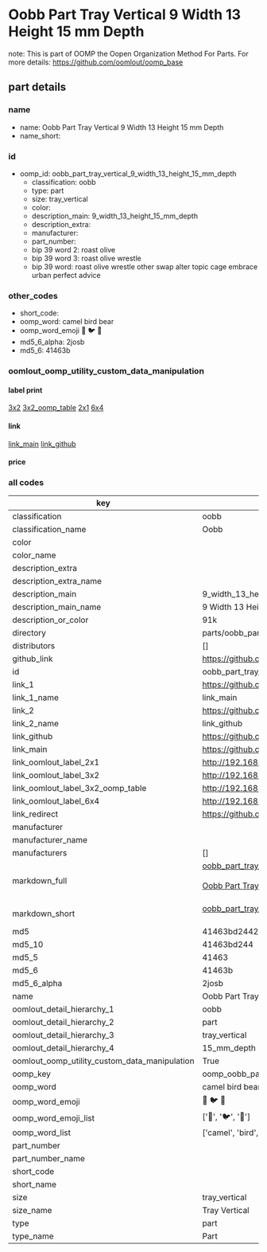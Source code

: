 # Oobb Part Tray Vertical 9 Width 13 Height 15 mm Depth  

note: This is part of OOMP the Oopen Organization Method For Parts. For more details: https://github.com/oomlout/oomp_base

##  part details
  







### name
* name: Oobb Part Tray Vertical 9 Width 13 Height 15 mm Depth
* name_short: 
### id
* oomp_id: oobb_part_tray_vertical_9_width_13_height_15_mm_depth
  * classification: oobb
  * type: part
  * size: tray_vertical
  * color: 
  * description_main: 9_width_13_height_15_mm_depth
  * description_extra: 
  * manufacturer: 
  * part_number: 
  * bip 39 word 2: roast olive
  * bip 39 word 3: roast olive wrestle
  * bip 39 word: roast olive wrestle other swap alter topic cage embrace urban perfect advice

### other_codes
* short_code: 
* oomp_word: camel bird bear
* oomp_word_emoji :camel: :bird: :bear:
* md5_6_alpha: 2josb
* md5_6: 41463b






### oomlout_oomp_utility_custom_data_manipulation
#### label print
[3x2](http://192.168.1.245:1112/?label=oomp%202josb)
[3x2_oomp_table](http://192.168.1.108:1112/?label=oomp%202josb)
[2x1](http://192.168.1.242:1112/?label=oomp%202josb)
[6x4](http://192.168.1.55:1112/?label=oomp%202josb)    

#### link

[link_main](https://github.com/oomlout/oomlout_oomp_version_1_messy/tree/main/parts/oobb_part_tray_vertical_9_width_13_height_15_mm_depth) [link_github](https://github.com/oomlout/oomlout_oomp_version_1_messy/tree/main/parts/oobb_part_tray_vertical_9_width_13_height_15_mm_depth)                             

#### price







### all codes 
| key | value |  
| --- | --- |  
| classification | oobb |  
| classification_name | Oobb |  
| color |  |  
| color_name |  |  
| description_extra |  |  
| description_extra_name |  |  
| description_main | 9_width_13_height_15_mm_depth |  
| description_main_name | 9 Width 13 Height 15 mm Depth |  
| description_or_color | 91k |  
| directory | parts/oobb_part_tray_vertical_9_width_13_height_15_mm_depth |  
| distributors | [] |  
| github_link | https://github.com/oomlout/oomlout_oomp_part_src/tree/main/parts/oobb_part_tray_vertical_9_width_13_height_15_mm_depth |  
| id | oobb_part_tray_vertical_9_width_13_height_15_mm_depth |  
| link_1 | https://github.com/oomlout/oomlout_oomp_version_1_messy/tree/main/parts/oobb_part_tray_vertical_9_width_13_height_15_mm_depth |  
| link_1_name | link_main |  
| link_2 | https://github.com/oomlout/oomlout_oomp_version_1_messy/tree/main/parts/oobb_part_tray_vertical_9_width_13_height_15_mm_depth |  
| link_2_name | link_github |  
| link_github | https://github.com/oomlout/oomlout_oomp_version_1_messy/tree/main/parts/oobb_part_tray_vertical_9_width_13_height_15_mm_depth |  
| link_main | https://github.com/oomlout/oomlout_oomp_version_1_messy/tree/main/parts/oobb_part_tray_vertical_9_width_13_height_15_mm_depth |  
| link_oomlout_label_2x1 | http://192.168.1.242:1112/?label=oomp%202josb |  
| link_oomlout_label_3x2 | http://192.168.1.245:1112/?label=oomp%202josb |  
| link_oomlout_label_3x2_oomp_table | http://192.168.1.108:1112/?label=oomp%202josb |  
| link_oomlout_label_6x4 | http://192.168.1.55:1112/?label=oomp%202josb |  
| link_redirect | https://github.com/oomlout/oomlout_oomp_version_1_messy/tree/main/parts/oobb_part_tray_vertical_9_width_13_height_15_mm_depth |  
| manufacturer |  |  
| manufacturer_name |  |  
| manufacturers | [] |  
| markdown_full | [oobb_part_tray_vertical_9_width_13_height_15_mm_depth](none)<br>[](none)<br>[Oobb Part Tray Vertical 9 Width 13 Height 15 Mm Depth](none)<br><br> |  
| markdown_short | [oobb_part_tray_vertical_9_width_13_height_15_mm_depth](none)<br><br> |  
| md5 | 41463bd244203ca01deda9d1fca68dd8 |  
| md5_10 | 41463bd244 |  
| md5_5 | 41463 |  
| md5_6 | 41463b |  
| md5_6_alpha | 2josb |  
| name | Oobb Part Tray Vertical 9 Width 13 Height 15 mm Depth |  
| oomlout_detail_hierarchy_1 | oobb |  
| oomlout_detail_hierarchy_2 | part |  
| oomlout_detail_hierarchy_3 | tray_vertical |  
| oomlout_detail_hierarchy_4 | 15_mm_depth |  
| oomlout_oomp_utility_custom_data_manipulation | True |  
| oomp_key | oomp_oobb_part_tray_vertical_9_width_13_height_15_mm_depth |  
| oomp_word | camel bird bear |  
| oomp_word_emoji | :camel: :bird: :bear: |  
| oomp_word_emoji_list | [':camel:', ':bird:', ':bear:'] |  
| oomp_word_list | ['camel', 'bird', 'bear'] |  
| part_number |  |  
| part_number_name |  |  
| short_code |  |  
| short_name |  |  
| size | tray_vertical |  
| size_name | Tray Vertical |  
| type | part |  
| type_name | Part |  
